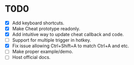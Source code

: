 # T0D0

- [X] Add keyboard shortcuts.
- [X] Make Cheat prototype readonly.
- [X] Add intuitive way to update cheat callback and code.
- [ ] Support for multiple trigger in hotkey.
- [X] Fix issue allowing Ctrl+Shift+A to match Ctrl+A and etc.
- [ ] Make proper example/demo.
- [ ] Host official docs.